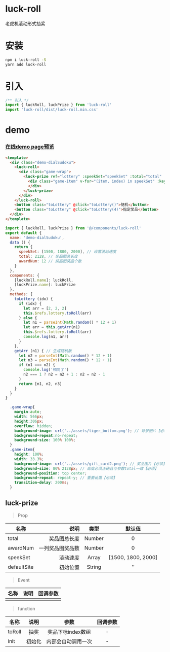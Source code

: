 # luck-roll
老虎机滚动形式抽奖

# 安装
```bash
npm i luck-roll -S
yarn add luck-roll
```

# 引入
```javascript
/** 引入 */
import { luckRoll, luckPrize } from 'luck-roll'
import 'luck-roll/dist/luck-roll.min.css'
```
# demo

### [在线demo page预览](https://weitingGao.github.io/luck-roll/dist/index.html)

```html
<template>
  <div class="demo-dialSudoku">
    <luck-roll>
      <div class="game-wrap">
        <luck-prize ref="lottery" :speekSet="speekSet" :total="total" :awardNum="awardNum">
          <div class="game-item" v-for="(item, index) in speekSet" :key="index">
          </div>
        </luck-prize>
      </div>
    </luck-roll>
    <button class="toLottery" @click="toLottery()">随机</button>
    <button class="toLottery" @click="toLottery(4)">指定奖品</button>
  </div>
</template>
```
```javascript
import { luckRoll, luckPrize } from '@/components/luck-roll'
export default {
  name: 'demo-dialSudoku',
  data () {
    return {
      speekSet: [1500, 1800, 2000], // 设置滚动速度
      total: 2128, // 奖品图总长度
      awardNum: 12 // 奖品图奖品个数
    }
  },
  components: {
    [luckRoll.name]: luckRoll,
    [luckPrize.name]: luckPrize
  },
  methods: {
    toLottery (idx) {
      if (idx) {
        let arr = [2, 2, 2]
        this.$refs.lottery.toRoll(arr)
      } else {
        let n1 = parseInt(Math.random() * 12 + 1)
        let arr = this.getArr(n1)
        this.$refs.lottery.toRoll(arr)
        console.log(n1, arr)
      }
    },
    getArr (n1) { // 生成随机数
      let n2 = parseInt(Math.random() * 12 + 1)
      let n3 = parseInt(Math.random() * 12 + 1)
      if (n1 === n2) {
        console.log('相同了')
        n2 === 1 ? n2 = n2 + 1 : n2 = n2 - 1
      }
      return [n1, n2, n3]
    }
  }
}
```
```scss
  .game-wrap{
    margin:auto;
    width: 566px;
    height:306px;
    overflow: hidden;
    background-image: url('../assets/tiger_bottom.png'); // 背景图片【必须】
    background-repeat:no-repeat;
    background-size: 100% 100%;
  }
  .game-item{
    height: 100%;
    width: 33.3%;
    background-image: url('../assets/gift_card2.png'); // 奖品图片【必须】
    background-size: 80% 2128px; // 高度必须正确且与参数total一致【必须】
    background-position: top center;
    background-repeat: repeat-y; // 重要设置【必须】
    transition-delay: 200ms;
  }
```
## luck-prize

> Prop

| 名称        | 说明   |  类型  | 默认值 |
| --------   | -----:  | :----:  | :----:  |
| total     | 奖品图总长度|   Number  | 0 |
| awardNum   |   一列奖品图奖品数	  |  Number  | 0 |
| speekSet     |    滚动速度	    |  Array  | [1500, 1800, 2000] |
| defaultSite    |   初始位置   |  String  | '' |

> Event

| 名称        | 说明   |  回调参数  |
| --------   | -----:  | :----:  |
|      | 	 |     |

> function

| 名称        |  说明   |  参数  |  回调参数  |
| --------   |  :----:  | :-----:  | :----:  |
| toRoll     |  抽奖	 | 奖品下标index数组 | - |
| init     |  初始化	 | 内部会自动调用一次 | - |

